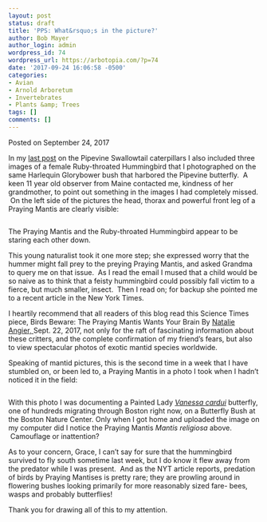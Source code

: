 ```yaml
---
layout: post
status: draft
title: 'PPS: What&rsquo;s in the picture?'
author: Bob Mayer
author_login: admin
wordpress_id: 74
wordpress_url: https://arbotopia.com/?p=74
date: '2017-09-24 16:06:58 -0500'
categories:
- Avian
- Arnold Arboretum
- Invertebrates
- Plants &amp; Trees
tags: []
comments: []
---
```




<p>Posted on September 24, 2017</a></p>





<p>In my&nbsp;<a href="https://web.archive.org/web/20171004090633/http://www.arbotopia.com/butterfly-postscript-and-fall-bird-walks/">last post</a>&nbsp;on  the Pipevine Swallowtail caterpillars I also included three images of a female Ruby-throated Hummingbird that I photographed on the same&nbsp;Harlequin Glorybower&nbsp;bush that harbored the Pipevine butterfly. &nbsp;A keen 11 year old observer from Maine contacted me, kindness of her grandmother, to point out something in the images I had completely missed. &nbsp;On the left side of the pictures&nbsp;the head, thorax and powerful front leg of a Praying Mantis&nbsp;are clearly visible:</p>


<p><!-- wp:image {"id":1516} --></p>
 <img src="https://web.archive.org/web/20171004090633im_/http://www.arbotopia.com/wp-content/uploads/2017/09/P1000153.jpg" alt="" class="wp-image-1516"/>





<p>The Praying Mantis and the Ruby-throated Hummingbird appear to be staring each other down.</p>





<p>This young naturalist took it one more step; she expressed worry that the hummer might fall prey to the preying Praying Mantis, and asked Grandma to query me on that issue. &nbsp;As I read the email I mused that a child would be so naive as to think that a feisty hummingbird could possibly fall&nbsp;victim to a fierce, but much smaller, insect. &nbsp;Then I read on; for backup she pointed me to a recent article in the New York Times.</p>





<p> I heartily recommend that all readers of this blog read this Science Times piece, Birds Beware: The Praying Mantis Wants Your Brain&nbsp;By&nbsp;<a href="http://www.nytimes.com/by/natalie-angier">Natalie Angier,&nbsp;</a>Sept. 22, 2017, not only for the raft of fascinating information about these critters, and the complete&nbsp;confirmation of my friend&rsquo;s fears, but also to view spectacular photos of exotic mantid species worldwide.<br></p>





<p>Speaking of mantid pictures, this is the second time in a week&nbsp;that I have stumbled on, or been led to, a Praying Mantis in a photo I took when I hadn&rsquo;t noticed it in the field:</p>


<p><!-- wp:image {"id":1513} --></p>
 <img src="https://web.archive.org/web/20171004090633im_/http://www.arbotopia.com/wp-content/uploads/2017/09/Painted-Lady-and-Praying-Mantis.jpg" alt="" class="wp-image-1513"/>





<p>With this photo I was documenting a Painted Lady&nbsp;<em><a href="https://web.archive.org/web/20171004090633/https://en.wikipedia.org/wiki/Vanessa_cardui">Vanessa cardui</a></em>&nbsp;butterfly, one of hundreds&nbsp;migrating through Boston right now, on a Butterfly Bush at the Boston Nature Center. Only when I got home and uploaded the image on my computer did I notice the Praying Mantis&nbsp;<em>Mantis religiosa</em>&nbsp;above. &nbsp;Camouflage or inattention?</p>





<p>As to your concern, Grace, I can&rsquo;t say for sure that the hummingbird survived to fly south sometime last week, but I do know it flew away from the predator while I was present. &nbsp;And as the NYT article reports, predation of birds by Praying Mantises is pretty rare; they are prowling around in flowering bushes looking primarily for more reasonably sized fare- bees, wasps and probably butterflies!</p>





<p>Thank&nbsp;you for drawing all of this to my attention.<br></p>
